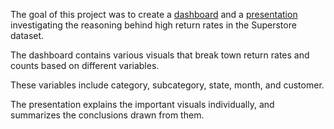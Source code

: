 The goal of this project was to create a [dashboard](https://public.tableau.com/app/profile/jace.clark/viz/Sprint5Project_17484679832220/Returns) and a [presentation](https://public.tableau.com/app/profile/jace.clark/viz/Sprint5Project-Story/Story?publish=yes) investigating the reasoning behind high return rates in the Superstore dataset.

The dashboard contains various visuals that break town return rates and counts based on different variables.

These variables include category, subcategory, state, month, and customer.

The presentation explains the important visuals individually, and summarizes the conclusions drawn from them.
